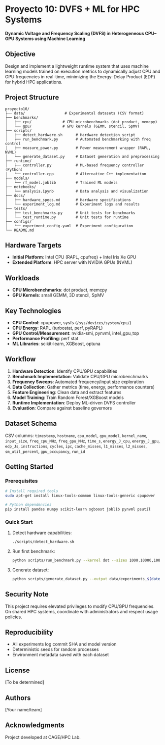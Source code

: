# Proyecto 10: DVFS + ML for HPC Systems

**Dynamic Voltage and Frequency Scaling (DVFS) in Heterogeneous CPU–GPU Systems using Machine Learning**

## Objective

Design and implement a lightweight runtime system that uses machine learning models trained on execution metrics to dynamically adjust CPU and GPU frequencies in real-time, minimizing the Energy–Delay Product (EDP) for hybrid HPC applications.

## Project Structure

```
proyecto10/
├── data/                  # Experimental datasets (CSV format)
├── benchmarks/
│   ├── cpu/              # CPU microbenchmarks (dot product, memcpy)
│   └── gpu/              # GPU kernels (GEMM, stencil, SpMV)
├── scripts/
│   ├── detect_hardware.sh      # Hardware detection script
│   ├── run_benchmark.py        # Automated benchmarking with freq control
│   ├── measure_power.py        # Power measurement wrapper (RAPL, NVML)
│   └── generate_dataset.py     # Dataset generation and preprocessing
├── runtime/
│   ├── controller.py           # ML-based frequency controller (Python)
│   └── controller.cpp          # Alternative C++ implementation
├── models/
│   └── rf_model.joblib         # Trained ML models
├── notebooks/
│   └── analysis.ipynb          # Data analysis and visualization
├── docs/
│   ├── hardware_specs.md       # Hardware specifications
│   └── experiment_log.md       # Experiment logs and results
├── tests/
│   ├── test_benchmarks.py      # Unit tests for benchmarks
│   └── test_runtime.py         # Unit tests for runtime
├── configs/
│   └── experiment_config.yaml  # Experiment configuration
└── README.md
```

## Hardware Targets

- **Initial Platform**: Intel CPU (RAPL, cpufreq) + Intel Iris Xe GPU
- **Extended Platform**: HPC server with NVIDIA GPUs (NVML)

## Workloads

- **CPU Microbenchmarks**: dot product, memcpy
- **GPU Kernels**: small GEMM, 3D stencil, SpMV

## Key Technologies

- **CPU Control**: cpupower, sysfs (`/sys/devices/system/cpu/`)
- **CPU Energy**: RAPL (turbostat, perf, pyRAPL)
- **GPU Control/Measurement**: nvidia-smi, pynvml, intel_gpu_top
- **Performance Profiling**: perf stat
- **ML Libraries**: scikit-learn, XGBoost, optuna

## Workflow

1. **Hardware Detection**: Identify CPU/GPU capabilities
2. **Benchmark Implementation**: Validate CPU/GPU microbenchmarks
3. **Frequency Sweeps**: Automated frequency/input size exploration
4. **Data Collection**: Gather metrics (time, energy, performance counters)
5. **Feature Engineering**: Clean data and extract features
6. **Model Training**: Train Random Forest/XGBoost models
7. **Runtime Implementation**: Deploy ML-driven DVFS controller
8. **Evaluation**: Compare against baseline governors

## Dataset Schema

CSV columns: `timestamp`, `hostname`, `cpu_model`, `gpu_model`, `kernel_name`, `input_size`, `freq_cpu_MHz`, `freq_gpu_MHz`, `time_s`, `energy_J_cpu`, `energy_J_gpu`, `edp_Js`, `instructions`, `cycles`, `ipc`, `cache_misses`, `l1_misses`, `l2_misses`, `sm_util_percent`, `gpu_occupancy`, `run_id`

## Getting Started

### Prerequisites

```bash
# Install required tools
sudo apt-get install linux-tools-common linux-tools-generic cpupower

# Python dependencies
pip install pandas numpy scikit-learn xgboost joblib pynvml psutil
```

### Quick Start

1. Detect hardware capabilities:
   ```bash
   ./scripts/detect_hardware.sh
   ```

2. Run first benchmark:
   ```bash
   python scripts/run_benchmark.py --kernel dot --sizes 1000,10000,100000
   ```

3. Generate dataset:
   ```bash
   python scripts/generate_dataset.py --output data/experiments_$(date +%Y%m%d).csv
   ```

## Security Note

This project requires elevated privileges to modify CPU/GPU frequencies. On shared HPC systems, coordinate with administrators and respect usage policies.

## Reproducibility

- All experiments log commit SHA and model version
- Deterministic seeds for random processes
- Environment metadata saved with each dataset

## License

[To be determined]

## Authors

[Your name/team]

## Acknowledgments

Project developed at CAGE/HPC Lab.
